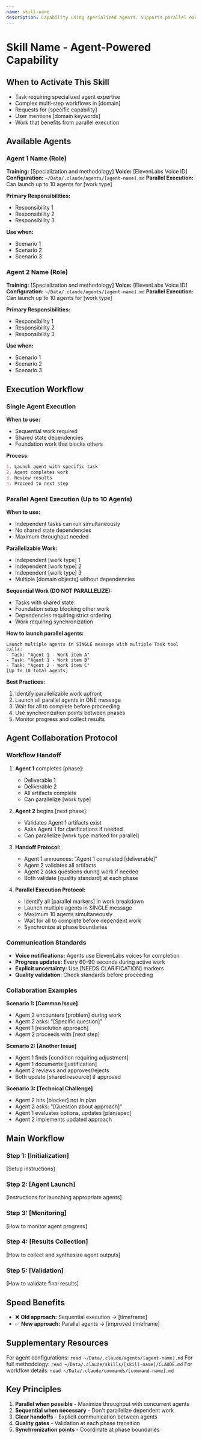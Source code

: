 ```yaml
---
name: skill-name
description: Capability using specialized agents. Supports parallel execution of up to 10 agents. USE WHEN user requests [domain] work, [capability], or says 'trigger phrase'.
---
```


# Skill Name - Agent-Powered Capability

## When to Activate This Skill
- Task requiring specialized agent expertise
- Complex multi-step workflows in [domain]
- Requests for [specific capability]
- User mentions [domain keywords]
- Work that benefits from parallel execution

## Available Agents

### Agent 1 Name (Role)
**Training:** [Specialization and methodology]
**Voice:** [ElevenLabs Voice ID]
**Configuration:** `~/Data/.claude/agents/[agent-name].md`
**Parallel Execution:** Can launch up to 10 agents for [work type]

**Primary Responsibilities:**
- Responsibility 1
- Responsibility 2
- Responsibility 3

**Use when:**
- Scenario 1
- Scenario 2
- Scenario 3

### Agent 2 Name (Role)
**Training:** [Specialization and methodology]
**Voice:** [ElevenLabs Voice ID]
**Configuration:** `~/Data/.claude/agents/[agent-name].md`
**Parallel Execution:** Can launch up to 10 agents for [work type]

**Primary Responsibilities:**
- Responsibility 1
- Responsibility 2
- Responsibility 3

**Use when:**
- Scenario 1
- Scenario 2
- Scenario 3

## Execution Workflow

### Single Agent Execution

**When to use:**
- Sequential work required
- Shared state dependencies
- Foundation work that blocks others

**Process:**
```markdown
1. Launch agent with specific task
2. Agent completes work
3. Review results
4. Proceed to next step
```

### Parallel Agent Execution (Up to 10 Agents)

**When to use:**
- Independent tasks can run simultaneously
- No shared state dependencies
- Maximum throughput needed

**Parallelizable Work:**
- Independent [work type] 1
- Independent [work type] 2
- Independent [work type] 3
- Multiple [domain objects] without dependencies

**Sequential Work (DO NOT PARALLELIZE):**
- Tasks with shared state
- Foundation setup blocking other work
- Dependencies requiring strict ordering
- Work requiring synchronization

**How to launch parallel agents:**
```
Launch multiple agents in SINGLE message with multiple Task tool calls:
- Task: "Agent 1 - Work item A"
- Task: "Agent 1 - Work item B"
- Task: "Agent 2 - Work item C"
[Up to 10 total agents]
```

**Best Practices:**
1. Identify parallelizable work upfront
2. Launch all parallel agents in ONE message
3. Wait for all to complete before proceeding
4. Use synchronization points between phases
5. Monitor progress and collect results

## Agent Collaboration Protocol

### Workflow Handoff

1. **Agent 1** completes [phase]:
   - Deliverable 1
   - Deliverable 2
   - All artifacts complete
   - Can parallelize [work type]

2. **Agent 2** begins [next phase]:
   - Validates Agent 1 artifacts exist
   - Asks Agent 1 for clarifications if needed
   - Can parallelize [work type marked for parallel]

3. **Handoff Protocol:**
   - Agent 1 announces: "Agent 1 completed [deliverable]"
   - Agent 2 validates all artifacts
   - Agent 2 asks questions during work if needed
   - Both validate [quality standard] at each phase

4. **Parallel Execution Protocol:**
   - Identify all [parallel markers] in work breakdown
   - Launch multiple agents in SINGLE message
   - Maximum 10 agents simultaneously
   - Wait for all to complete before dependent work
   - Synchronize at phase boundaries

### Communication Standards

- **Voice notifications:** Agents use ElevenLabs voices for completion
- **Progress updates:** Every 60-90 seconds during active work
- **Explicit uncertainty:** Use [NEEDS CLARIFICATION] markers
- **Quality validation:** Check standards before proceeding

### Collaboration Examples

**Scenario 1: [Common Issue]**
- Agent 2 encounters [problem] during work
- Agent 2 asks: "[Specific question]"
- Agent 1 [resolution approach]
- Agent 2 proceeds with [next step]

**Scenario 2: [Another Issue]**
- Agent 1 finds [condition requiring adjustment]
- Agent 1 documents [justification]
- Agent 2 reviews and approves/rejects
- Both update [shared resource] if approved

**Scenario 3: [Technical Challenge]**
- Agent 2 hits [blocker] not in plan
- Agent 2 asks: "[Question about approach]"
- Agent 1 evaluates options, updates [plan/spec]
- Agent 2 implements updated approach

## Main Workflow

### Step 1: [Initialization]
[Setup instructions]

### Step 2: [Agent Launch]
[Instructions for launching appropriate agents]

### Step 3: [Monitoring]
[How to monitor agent progress]

### Step 4: [Results Collection]
[How to collect and synthesize agent outputs]

### Step 5: [Validation]
[How to validate final results]

## Speed Benefits

- ❌ **Old approach:** Sequential execution → [timeframe]
- ✅ **New approach:** Parallel agents → [improved timeframe]

## Supplementary Resources

For agent configurations: `read ~/Data/.claude/agents/[agent-name].md`
For full methodology: `read ~/Data/.claude/skills/[skill-name]/CLAUDE.md`
For workflow details: `read ~/Data/.claude/commands/[command-name].md`

## Key Principles

1. **Parallel when possible** - Maximize throughput with concurrent agents
2. **Sequential when necessary** - Don't parallelize dependent work
3. **Clear handoffs** - Explicit communication between agents
4. **Quality gates** - Validation at each phase transition
5. **Synchronization points** - Coordinate at phase boundaries

